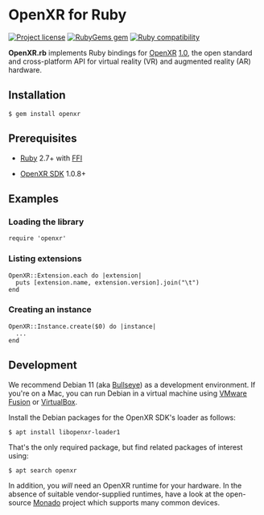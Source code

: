 OpenXR for Ruby
===============

[![Project license](https://img.shields.io/badge/license-Public%20Domain-blue.svg)](https://unlicense.org)
[![RubyGems gem](https://img.shields.io/gem/v/openxr.svg)](https://rubygems.org/gems/openxr)
[![Ruby compatibility](https://img.shields.io/badge/ruby-2.7%2B-red)](https://rubygems.org/gems/openxr)

**OpenXR.rb** implements Ruby bindings for [OpenXR](https://www.khronos.org/openxr/)
[1.0](https://www.khronos.org/registry/OpenXR/specs/1.0/html/xrspec.html),
the open standard and cross-platform API for virtual reality (VR) and
augmented reality (AR) hardware.

Installation
------------

    $ gem install openxr

Prerequisites
-------------

- [Ruby](https://www.ruby-lang.org/en/) 2.7+
  with [FFI](https://github.com/ffi/ffi/wiki)

- [OpenXR SDK](https://github.com/KhronosGroup/OpenXR-SDK) 1.0.8+

Examples
--------

### Loading the library

    require 'openxr'

### Listing extensions

    OpenXR::Extension.each do |extension|
      puts [extension.name, extension.version].join("\t")
    end

### Creating an instance

    OpenXR::Instance.create($0) do |instance|
      ...
    end

Development
-----------

We recommend Debian 11 (aka [Bullseye](https://www.debian.org/releases/bullseye/))
as a development environment. If you're on a Mac, you can run Debian in a
virtual machine using [VMware Fusion](https://www.vmware.com/products/fusion.html)
or [VirtualBox](https://www.virtualbox.org).

Install the Debian packages for the OpenXR SDK's loader as follows:

    $ apt install libopenxr-loader1

That's the only required package, but find related packages of interest using:

    $ apt search openxr

In addition, you _will_ need an OpenXR runtime for your hardware. In the
absence of suitable vendor-supplied runtimes, have a look at the open-source
[Monado](https://monado.freedesktop.org) project which supports many common
devices.
